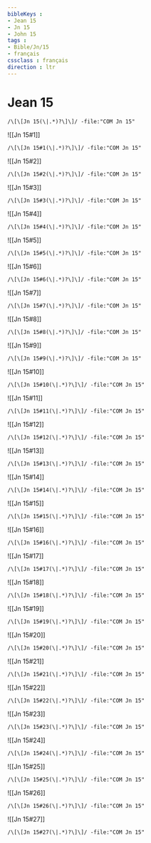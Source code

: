 ```yaml
---
bibleKeys : 
- Jean 15
- Jn 15
- John 15
tags : 
- Bible/Jn/15
- français
cssclass : français
direction : ltr
---
```


# Jean 15

```query
/\[\[Jn 15(\|.*)?\]\]/ -file:"COM Jn 15"
```



![[Jn 15#1]]

```query
/\[\[Jn 15#1(\|.*)?\]\]/ -file:"COM Jn 15"
```

![[Jn 15#2]]

```query
/\[\[Jn 15#2(\|.*)?\]\]/ -file:"COM Jn 15"
```

![[Jn 15#3]]

```query
/\[\[Jn 15#3(\|.*)?\]\]/ -file:"COM Jn 15"
```

![[Jn 15#4]]

```query
/\[\[Jn 15#4(\|.*)?\]\]/ -file:"COM Jn 15"
```

![[Jn 15#5]]

```query
/\[\[Jn 15#5(\|.*)?\]\]/ -file:"COM Jn 15"
```

![[Jn 15#6]]

```query
/\[\[Jn 15#6(\|.*)?\]\]/ -file:"COM Jn 15"
```

![[Jn 15#7]]

```query
/\[\[Jn 15#7(\|.*)?\]\]/ -file:"COM Jn 15"
```

![[Jn 15#8]]

```query
/\[\[Jn 15#8(\|.*)?\]\]/ -file:"COM Jn 15"
```

![[Jn 15#9]]

```query
/\[\[Jn 15#9(\|.*)?\]\]/ -file:"COM Jn 15"
```

![[Jn 15#10]]

```query
/\[\[Jn 15#10(\|.*)?\]\]/ -file:"COM Jn 15"
```

![[Jn 15#11]]

```query
/\[\[Jn 15#11(\|.*)?\]\]/ -file:"COM Jn 15"
```

![[Jn 15#12]]

```query
/\[\[Jn 15#12(\|.*)?\]\]/ -file:"COM Jn 15"
```

![[Jn 15#13]]

```query
/\[\[Jn 15#13(\|.*)?\]\]/ -file:"COM Jn 15"
```

![[Jn 15#14]]

```query
/\[\[Jn 15#14(\|.*)?\]\]/ -file:"COM Jn 15"
```

![[Jn 15#15]]

```query
/\[\[Jn 15#15(\|.*)?\]\]/ -file:"COM Jn 15"
```

![[Jn 15#16]]

```query
/\[\[Jn 15#16(\|.*)?\]\]/ -file:"COM Jn 15"
```

![[Jn 15#17]]

```query
/\[\[Jn 15#17(\|.*)?\]\]/ -file:"COM Jn 15"
```

![[Jn 15#18]]

```query
/\[\[Jn 15#18(\|.*)?\]\]/ -file:"COM Jn 15"
```

![[Jn 15#19]]

```query
/\[\[Jn 15#19(\|.*)?\]\]/ -file:"COM Jn 15"
```

![[Jn 15#20]]

```query
/\[\[Jn 15#20(\|.*)?\]\]/ -file:"COM Jn 15"
```

![[Jn 15#21]]

```query
/\[\[Jn 15#21(\|.*)?\]\]/ -file:"COM Jn 15"
```

![[Jn 15#22]]

```query
/\[\[Jn 15#22(\|.*)?\]\]/ -file:"COM Jn 15"
```

![[Jn 15#23]]

```query
/\[\[Jn 15#23(\|.*)?\]\]/ -file:"COM Jn 15"
```

![[Jn 15#24]]

```query
/\[\[Jn 15#24(\|.*)?\]\]/ -file:"COM Jn 15"
```

![[Jn 15#25]]

```query
/\[\[Jn 15#25(\|.*)?\]\]/ -file:"COM Jn 15"
```

![[Jn 15#26]]

```query
/\[\[Jn 15#26(\|.*)?\]\]/ -file:"COM Jn 15"
```

![[Jn 15#27]]

```query
/\[\[Jn 15#27(\|.*)?\]\]/ -file:"COM Jn 15"
```

